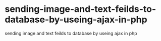 # sending-image-and-text-feilds-to-database-by-useing-ajax-in-php
sending image and text feilds to database by useing ajax in php
